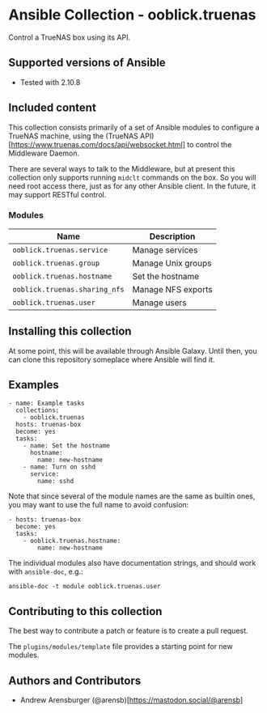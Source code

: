 # Ansible Collection - ooblick.truenas

Control a TrueNAS box using its API.

## Supported versions of Ansible
- Tested with 2.10.8

## Included content

This collection consists primarily of a set of Ansible modules to
configure a TrueNAS machine, using the
(TrueNAS API)[https://www.truenas.com/docs/api/websocket.html]
to control the Middleware Daemon.

There are several ways to talk to the Middleware, but at present this
collection only supports running `midclt` commands on the box. So you
will need root access there, just as for any other Ansible client. In
the future, it may support RESTful control.

### Modules
Name                          | Description
----------------------------- | ------------------
`ooblick.truenas.service`     | Manage services
`ooblick.truenas.group`       | Manage Unix groups
`ooblick.truenas.hostname`    | Set the hostname
`ooblick.truenas.sharing_nfs` | Manage NFS exports
`ooblick.truenas.user`        | Manage users

## Installing this collection

At some point, this will be available through Ansible Galaxy. Until then,
you can clone this repository someplace where Ansible will find it.

## Examples

    - name: Example tasks
      collections:
        - ooblick.truenas
      hosts: truenas-box
      become: yes
      tasks:
        - name: Set the hostname
          hostname:
            name: new-hostname
        - name: Turn on sshd
          service:
            name: sshd

Note that since several of the module names are the same as builtin
ones, you may want to use the full name to avoid confusion:

    - hosts: truenas-box
      become: yes
      tasks:
        - ooblick.truenas.hostname:
            name: new-hostname

The individual modules also have documentation strings, and should work with
`ansible-doc`, e.g.:

    ansible-doc -t module ooblick.truenas.user

## Contributing to this collection
The best way to contribute a patch or feature is to create a pull request.

The `plugins/modules/template` file provides a starting point for new modules.

## Authors and Contributors

- Andrew Arensburger (@arensb)[https://mastodon.social/@arensb]
